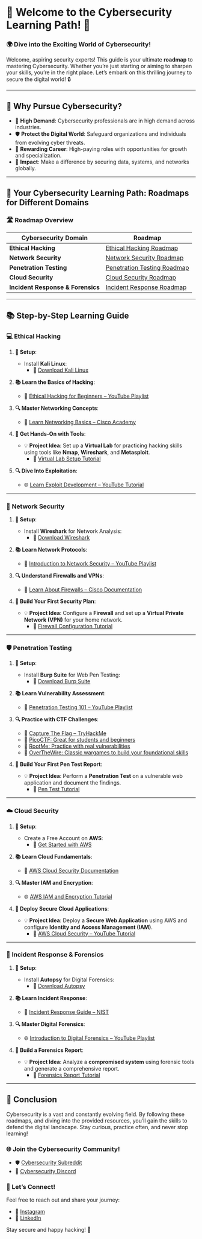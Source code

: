 # 🔐 Welcome to the **Cybersecurity Learning Path**! 🚨

### 🌍 Dive into the **Exciting World of Cybersecurity**!

Welcome, aspiring security experts! This guide is your ultimate **roadmap** to mastering Cybersecurity. Whether you’re just starting or aiming to sharpen your skills, you’re in the right place. Let’s embark on this thrilling journey to secure the digital world! 🔒

---

## 🌟 Why Pursue Cybersecurity?

- 🔑 **High Demand**: Cybersecurity professionals are in high demand across industries.
- 🛡️ **Protect the Digital World**: Safeguard organizations and individuals from evolving cyber threats.
- 💼 **Rewarding Career**: High-paying roles with opportunities for growth and specialization.
- 🚀 **Impact**: Make a difference by securing data, systems, and networks globally.

---

## 📅 Your Cybersecurity Learning Path: Roadmaps for Different Domains

### 🛣️ Roadmap Overview

| **Cybersecurity Domain**         | **Roadmap**                              |
|----------------------------------|------------------------------------------|
| **Ethical Hacking**              | [Ethical Hacking Roadmap](Ethical-Hacking-Roadmap.md) |
| **Network Security**             | [Network Security Roadmap](Network-Security-Roadmap.md) |
| **Penetration Testing**          | [Penetration Testing Roadmap](Penetration-Testing-Roadmap.md) |
| **Cloud Security**               | [Cloud Security Roadmap](Cloud-Security-Roadmap.md) |
| **Incident Response & Forensics**| [Incident Response Roadmap](Incident-Response-Roadmap.md) |

---

## 📚 Step-by-Step Learning Guide

### 💻 **Ethical Hacking**

1. **🔧 Setup**:
   - Install **Kali Linux**: 
     - 🔗 [Download Kali Linux](https://www.kali.org/get-kali/)

2. **📚 Learn the Basics of Hacking**:
   - 🎥 [Ethical Hacking for Beginners – YouTube Playlist](https://www.youtube.com/playlist?list=PLBf0hzazHTGPYtKC5_7d-EA7Z234bgBMi)

3. **🔍 Master Networking Concepts**:
   - 📘 [Learn Networking Basics – Cisco Academy](https://www.netacad.com/courses/networking)

4. **🚀 Get Hands-On with Tools**:
   - 💡 **Project Idea**: Set up a **Virtual Lab** for practicing hacking skills using tools like **Nmap**, **Wireshark**, and **Metasploit**.
     - 🎥 [Virtual Lab Setup Tutorial](https://www.youtube.com/watch?v=kCGiL31Fndo)

5. **🔍 Dive Into Exploitation**:
   - 🌐 [Learn Exploit Development – YouTube Tutorial](https://www.youtube.com/watch?v=8U1A_0FZm3E)

---

### 🔐 **Network Security**

1. **🔧 Setup**:
   - Install **Wireshark** for Network Analysis: 
     - 🔗 [Download Wireshark](https://www.wireshark.org/download.html)

2. **📚 Learn Network Protocols**:
   - 🎥 [Introduction to Network Security – YouTube Playlist](https://www.youtube.com/playlist?list=PL4CNFPUkzGfWUXc11KJyt1ZrJYd0_QdPw)

3. **🔍 Understand Firewalls and VPNs**:
   - 📘 [Learn About Firewalls – Cisco Documentation](https://www.cisco.com/c/en/us/products/security/firewalls/what-is-a-firewall.html)

4. **🚀 Build Your First Security Plan**:
   - 💡 **Project Idea**: Configure a **Firewall** and set up a **Virtual Private Network (VPN)** for your home network.
     - 🎥 [Firewall Configuration Tutorial](https://www.youtube.com/watch?v=XdvXoiB-dDM)

---

### 🛡️ **Penetration Testing**

1. **🔧 Setup**:
   - Install **Burp Suite** for Web Pen Testing: 
     - 🔗 [Download Burp Suite](https://portswigger.net/burp)

2. **📚 Learn Vulnerability Assessment**:
   - 🎥 [Penetration Testing 101 – YouTube Playlist](https://www.youtube.com/playlist?list=PL4CNFPUkzGfWUXc11KJyt1ZrJYd0_QdPw)

3. **🔍 Practice with CTF Challenges**:
   - 📘 [Capture The Flag – TryHackMe](https://tryhackme.com/)
   - 📘 [PicoCTF: Great for students and beginners](https://picoctf.com/)
   - 📘 [RootMe: Practice with real vulnerabilities](https://www.root-me.org/)
   - 📘 [OverTheWire: Classic wargames to build your foundational skills](https://overthewire.org/wargames/)
  

4. **🚀 Build Your First Pen Test Report**:
   - 💡 **Project Idea**: Perform a **Penetration Test** on a vulnerable web application and document the findings.
     - 🎥 [Pen Test Tutorial](https://www.youtube.com/watch?v=xiw0cGM2cVg)

---

### ☁️ **Cloud Security**

1. **🔧 Setup**:
   - Create a Free Account on **AWS**:
     - 🔗 [Get Started with AWS](https://aws.amazon.com/free)

2. **📚 Learn Cloud Fundamentals**:
   - 📘 [AWS Cloud Security Documentation](https://aws.amazon.com/security/)

3. **🔍 Master IAM and Encryption**:
   - 🌐 [AWS IAM and Encryption Tutorial](https://www.youtube.com/watch?v=WZNQjrVXvs4)

4. **🚀 Deploy Secure Cloud Applications**:
   - 💡 **Project Idea**: Deploy a **Secure Web Application** using AWS and configure **Identity and Access Management (IAM)**.
     - 🎥 [AWS Cloud Security – YouTube Tutorial](https://www.youtube.com/watch?v=rfscVS0vtbw)

---

### 🔎 **Incident Response & Forensics**

1. **🔧 Setup**:
   - Install **Autopsy** for Digital Forensics: 
     - 🔗 [Download Autopsy](https://www.sleuthkit.org/autopsy/)

2. **📚 Learn Incident Response**:
   - 📘 [Incident Response Guide – NIST](https://nvlpubs.nist.gov/nistpubs/SpecialPublications/NIST.SP.800-61r2.pdf)

3. **🔍 Master Digital Forensics**:
   - 🌐 [Introduction to Digital Forensics – YouTube Playlist](https://www.youtube.com/playlist?list=PL_Xd7HJG3cfLaAtZ_n5qYzF2bwHReWGGo)

4. **🚀 Build a Forensics Report**:
   - 💡 **Project Idea**: Analyze a **compromised system** using forensic tools and generate a comprehensive report.
     - 🎥 [Forensics Report Tutorial](https://www.youtube.com/watch?v=5bqakzp8Mzk)

---

## 🎉 Conclusion

Cybersecurity is a vast and constantly evolving field. By following these roadmaps, and diving into the provided resources, you’ll gain the skills to defend the digital landscape. Stay curious, practice often, and never stop learning!

### 🌐 Join the Cybersecurity Community!
- 🛡️ [Cybersecurity Subreddit](https://www.reddit.com/r/cybersecurity/)
- 💬 [Cybersecurity Discord](https://discord.com/invite/cybersecurity)

### 💬 Let’s Connect!
Feel free to reach out and share your journey:
- 📸 [Instagram](https://www.instagram.com/beast.pj)
- 🔗 [LinkedIn](https://www.linkedin.com/in/prathamesh-jadhav-112abb2ba)

Stay secure and happy hacking! 🎉

